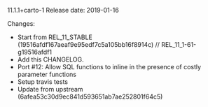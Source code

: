 11.1.1+carto-1
Release date: 2019-01-16

Changes:

- Start from REL_11_STABLE (19516afdf167aeaf9e95edf7c5a105bb16f8914c) // REL_11_1-61-g19516afdf1
- Add this CHANGELOG.
- Port #12: Allow SQL functions to inline in the presence of costly parameter functions
- Setup travis tests
- Update from upstream (6afea53c30d9ec841d593651ab7ae252801f64c5)
